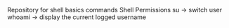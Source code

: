 Repository for shell basics commands
Shell Permissions
su -> switch user
whoami -> display the current logged username
